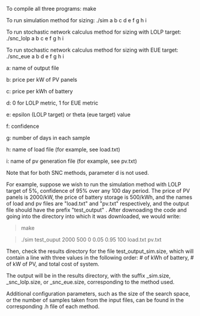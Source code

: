 To compile all three programs:
make

To run simulation method for sizing:
./sim a b c d e f g h i

To run stochastic network calculus method for sizing with LOLP target:
./snc_lolp a b c e f g h i

To run stochastic network calculus method for sizing with EUE target:
./snc_eue a b d e f g h i


a: name of output file 

b: price per kW of PV panels

c: price per kWh of battery

d: 0 for LOLP metric, 1 for EUE metric

e: epsilon (LOLP target) or theta (eue target) value

f: confidence 

g: number of days in each sample

h: name of load file (for example, see load.txt)

i: name of pv generation file (for example, see pv.txt)

Note that for both SNC methods, parameter d is not used.


For example, suppose we wish to run the simulation method with LOLP target of 5%, confidence of 95% over any 100 day period. The price of PV panels is 2000/kW, the price of battery storage is 500/kWh, and the names of load and pv files are "load.txt" and "pv.txt" respectively, and the output file should have the prefix "test_output" . After downoading the code and going into the directory into which it was downloaded, we would write:

> make

> ./sim test_ouput 2000 500 0 0.05 0.95 100 load.txt pv.txt

Then, check the results directory for the file test_output_sim.size, which will contain a line with three values in the following order: # of kWh of battery, # of kW of PV, and total cost of system.

The output will be in the results directory, with the suffix _sim.size, _snc_lolp.size, or _snc_eue.size, corresponding to the method used.

Additional configuration parameters, such as the size of the search space, or the number of samples taken from the input files, can be found in the corresponding .h file of each method.

